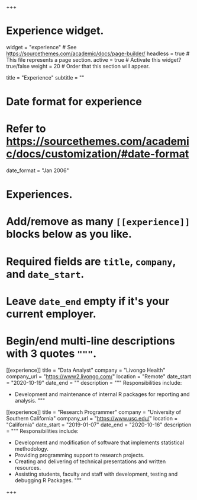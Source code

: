 +++
# Experience widget.
widget = "experience"  # See https://sourcethemes.com/academic/docs/page-builder/
headless = true  # This file represents a page section.
active = true  # Activate this widget? true/false
weight = 20  # Order that this section will appear.

title = "Experience"
subtitle = ""

# Date format for experience
#   Refer to https://sourcethemes.com/academic/docs/customization/#date-format
date_format = "Jan 2006"

# Experiences.
#   Add/remove as many `[[experience]]` blocks below as you like.
#   Required fields are `title`, `company`, and `date_start`.
#   Leave `date_end` empty if it's your current employer.
#   Begin/end multi-line descriptions with 3 quotes `"""`.
[[experience]]
  title = "Data Analyst"
  company = "Livongo Health"
  company_url = "https://www2.livongo.com/"
  location = "Remote"
  date_start = "2020-10-19"
  date_end = ""
  description = """
  Responsibilities include:
  
  * Development and maintenance of internal R packages for reporting and analysis.
  """


[[experience]]
  title = "Research Programmer"
  company = "University of Southern California"
  company_url = "https://www.usc.edu/"
  location = "California"
  date_start = "2019-01-07"
  date_end = "2020-10-16"
  description = """
  Responsibilities include:
  
  * Development and modification of software that implements statistical methodology.
  * Providing programming support to research projects.
  * Creating and delivering of technical presentations and written resources.
  * Assisting students, faculty and staff with development, testing and debugging R Packages.
  """

+++
